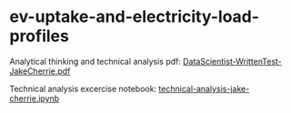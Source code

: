# ev-uptake-and-electricity-load-profiles
Analytical thinking and technical analysis pdf:
 [DataScientist-WrittenTest-JakeCherrie.pdf](DataScientist-WrittenTest-JakeCherrie.pdf)

Technical analysis excercise notebook:
 [technical-analysis-jake-cherrie.ipynb](technical-analysis-jake-cherrie.ipynb)
